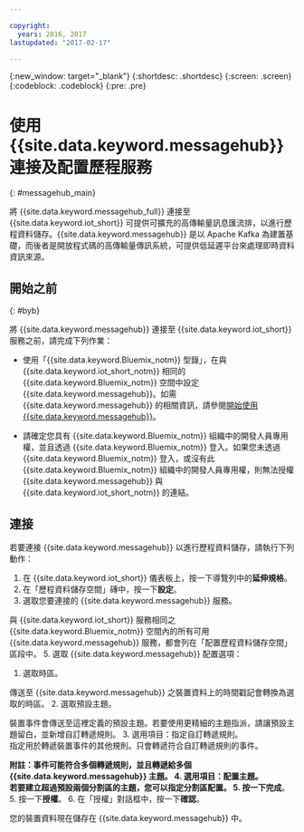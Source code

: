 ```yaml
---

copyright:
  years: 2016, 2017
lastupdated: "2017-02-17"

---
```


{:new_window: target="\_blank"}
{:shortdesc: .shortdesc}
{:screen: .screen}
{:codeblock: .codeblock}
{:pre: .pre}

# 使用 {{site.data.keyword.messagehub}} 連接及配置歷程服務  
{: #messagehub_main}

將 {{site.data.keyword.messagehub_full}} 連接至 {{site.data.keyword.iot_short}} 可提供可擴充的高傳輸量訊息匯流排，以進行歷程資料儲存。{{site.data.keyword.messagehub}} 是以 Apache Kafka 為建置基礎，而後者是開放程式碼的高傳輸量傳訊系統，可提供低延遲平台來處理即時資料資訊來源。

## 開始之前  
{: #byb}

將 {{site.data.keyword.messagehub}} 連接至 {{site.data.keyword.iot_short}} 服務之前，請完成下列作業：

- 使用「{{site.data.keyword.Bluemix_notm}} 型錄」，在與 {{site.data.keyword.iot_short_notm}} 相同的 {{site.data.keyword.Bluemix_notm}} 空間中設定 {{site.data.keyword.messagehub}}。如需 {{site.data.keyword.messagehub}} 的相關資訊，請參閱[開始使用 {{site.data.keyword.messagehub}}](https://console.{DomainName}/docs/services/MessageHub/index.html)。

- 請確定您具有 {{site.data.keyword.Bluemix_notm}} 組織中的開發人員專用權，並且透過 {{site.data.keyword.Bluemix_notm}} 登入。如果您未透過 {{site.data.keyword.Bluemix_notm}} 登入，或沒有此 {{site.data.keyword.Bluemix_notm}} 組織中的開發人員專用權，則無法授權 {{site.data.keyword.messagehub}} 與 {{site.data.keyword.iot_short_notm}} 的連結。

## 連接

若要連接 {{site.data.keyword.messagehub}} 以進行歷程資料儲存，請執行下列動作：

1. 在 {{site.data.keyword.iot_short}} 儀表板上，按一下導覽列中的**延伸規格**。
2. 在「歷程資料儲存空間」磚中，按一下**設定**。
4. 選取您要連接的 {{site.data.keyword.messagehub}} 服務。
  
與 {{site.data.keyword.iot_short}} 服務相同之 {{site.data.keyword.Bluemix_notm}} 空間內的所有可用 {{site.data.keyword.messagehub}} 服務，都會列在「配置歷程資料儲存空間」區段中。
5. 選取 {{site.data.keyword.messagehub}} 配置選項：
 1. 選取時區。
   
傳送至 {{site.data.keyword.messagehub}} 之裝置資料上的時間戳記會轉換為選取的時區。
 2. 選取預設主題。
   
裝置事件會傳送至這裡定義的預設主題。若要使用更精細的主題指派，請讓預設主題留白，並新增自訂轉遞規則。
 3. 選用項目：指定自訂轉遞規則。  
指定用於轉遞裝置事件的其他規則。只會轉遞符合自訂轉遞規則的事件。  
   
 **附註：**事件可能符合多個轉遞規則，並且轉遞給多個 {{site.data.keyword.messagehub}} 主題。
 4. 選用項目：配置主題。  
若要建立超過預設兩個分割區的主題，您可以指定分割區配置。
 5. 按一下**完成**。
5. 按一下**授權**。
6. 在「授權」對話框中，按一下**確認**。

您的裝置資料現在儲存在 {{site.data.keyword.messagehub}} 中。
